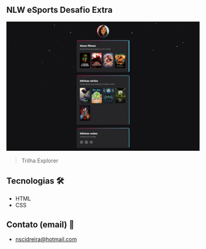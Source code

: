## NLW eSports Desafio Extra
![preview](./.github/preview.jpeg)

> Trilha Explorer

## Tecnologias 🛠 
- HTML
- CSS

## Contato (email) 📧

- nscidreira@hotmail.com